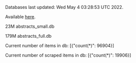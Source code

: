 Databases last updated: Wed May  4 03:28:53 UTC 2022. 

Available [here](https://github.com/cbeauhilton/ash-db/releases).


23M	abstracts_small.db

179M	abstracts_full.db

Current number of items in db:
[{"count(*)": 96904}]

Current number of scraped items in db:
[{"count(*)": 19906}]
